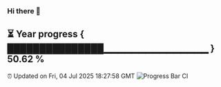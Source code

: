 ### Hi there 👋
⏳ Year progress { ███████████████▁▁▁▁▁▁▁▁▁▁▁▁▁▁▁ } 50.62 %
---
⏰ Updated on Fri, 04 Jul 2025 18:27:58 GMT
![Progress Bar CI](https://github.com/liununu/liununu/workflows/Progress%20Bar%20CI/badge.svg)
